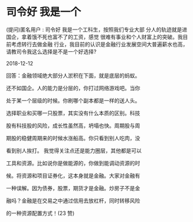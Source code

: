 # 司令好 我是一个

(提问)匿名用户 : 司令好 我是一个工科生，按照我们专业大部 分人的轨迹就是进国企，拿着饿不死也富不了的工资，感觉 很难有事业和个人财富上的突破。我目前考虑转行去做金融 行业，我目前的认识是金融行业发展空间大普遍薪水也高， 请教司令我这么选择是不是一个好选择?

2018-12-12

回答：金融领域绝大部分人淤积在下面，就是底层的蚂蚁。

还不如国企。人的能力是分层的，你打过网络游戏吧。当你

处于某一个层级的时候。你刷哪个副本都是一样的送人头。

选择职业和买哪一只股票，其实没有什么本质的区别。科技

股有科技股的风险，成长性虽然高，坍塌也快。周期股与周

期股的稳健周期来的时候水涨船高。你只看到别人吃肉，没

看到别人挨打。 我觉得关注点还是能力圈层，其他都是可以

工具和资源。比如说你是做能源的，你做到能调动资源的时

候。将资源和项目证券化，这本身就是金融。大家对金融有

一种误解。因为债券，股票，期货才是金融。炒房子不是金

融吗？金融是在交易之中通过信用去放杠杆，同时转移风险

的一种资源配置方式！(23 赞)